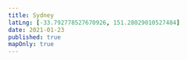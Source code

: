 ```yaml
---
title: Sydney
latLng: [-33.792778527670926, 151.28029010527484]
date: 2021-01-23
published: true
mapOnly: true
---
```

